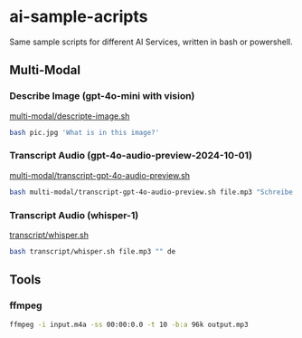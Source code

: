 # ai-sample-acripts

Same sample scripts for different AI Services, written in bash or powershell.

## Multi-Modal

### Describe Image (gpt-4o-mini with vision)

[multi-modal/descripte-image.sh](multi-modal/descripte-image.sh)

```bash
bash pic.jpg 'What is in this image?'
```

### Transcript Audio (gpt-4o-audio-preview-2024-10-01)

[multi-modal/transcript-gpt-4o-audio-preview.sh](multi-modal/transcript-gpt-4o-audio-preview.sh)

```bash
bash multi-modal/transcript-gpt-4o-audio-preview.sh file.mp3 "Schreibe mir den NUR Inhalt zurück, so genau wie möglich! Gebe nichts anderes zurück!"
```

### Transcript Audio (whisper-1)

[transcript/whisper.sh](transcript/whisper.sh)

```bash
bash transcript/whisper.sh file.mp3 "" de
```

## Tools

### ffmpeg

```bash
ffmpeg -i input.m4a -ss 00:00:0.0 -t 10 -b:a 96k output.mp3
```
